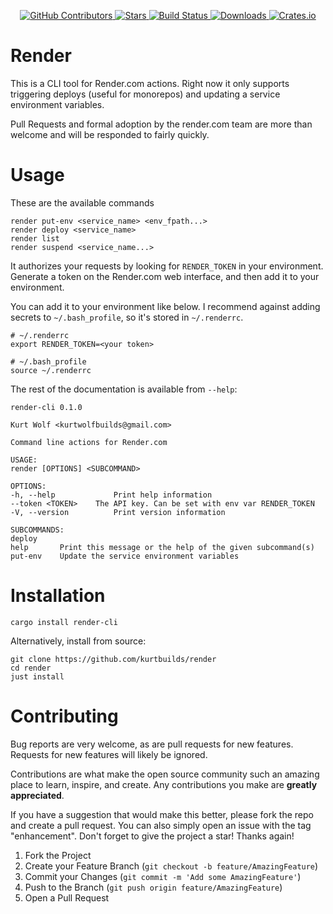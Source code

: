 <div id="top"></div>

<p align="center">
<a href="https://github.com/kurtbuilds/render/graphs/contributors">
    <img src="https://img.shields.io/github/contributors/kurtbuilds/render.svg?style=flat-square" alt="GitHub Contributors" />
</a>
<a href="https://github.com/kurtbuilds/render/stargazers">
    <img src="https://img.shields.io/github/stars/kurtbuilds/render.svg?style=flat-square" alt="Stars" />
</a>
<a href="https://github.com/kurtbuilds/render/actions">
    <img src="https://img.shields.io/github/actions/workflow/status/kurtbuilds/render/test.yaml?style=flat-square" alt="Build Status" />
</a>
<a href="https://crates.io/crates/render-cli">
    <img src="https://img.shields.io/crates/d/render-cli?style=flat-square" alt="Downloads" />
</a>
<a href="https://crates.io/crates/render-cli">
    <img src="https://img.shields.io/crates/v/render-cli?style=flat-square" alt="Crates.io" />
</a>

</p>

# Render

This is a CLI tool for Render.com actions. Right now it only supports triggering deploys (useful for monorepos) and
updating a service environment variables.

Pull Requests and formal adoption by the render.com team are more than welcome and will be responded to fairly quickly.

# Usage

These are the available commands

    render put-env <service_name> <env_fpath...>
    render deploy <service_name>
    render list
    render suspend <service_name...>

It authorizes your requests by looking for `RENDER_TOKEN` in your environment. 
Generate a token on the Render.com web interface, and then add it to your environment.

You can add it to your environment like below. 
I recommend against adding secrets to `~/.bash_profile`, so it's stored in `~/.renderrc`.

    # ~/.renderrc
    export RENDER_TOKEN=<your token>

    # ~/.bash_profile
    source ~/.renderrc

The rest of the documentation is available from `--help`:

    render-cli 0.1.0

    Kurt Wolf <kurtwolfbuilds@gmail.com>

    Command line actions for Render.com

    USAGE:
    render [OPTIONS] <SUBCOMMAND>

    OPTIONS:
    -h, --help             Print help information
    --token <TOKEN>    The API key. Can be set with env var RENDER_TOKEN
    -V, --version          Print version information

    SUBCOMMANDS:
    deploy
    help       Print this message or the help of the given subcommand(s)
    put-env    Update the service environment variables 
      
# Installation

    cargo install render-cli

Alternatively, install from source:

    git clone https://github.com/kurtbuilds/render
    cd render
    just install

# Contributing

Bug reports are very welcome, as are pull requests for new features. Requests for new features will likely be ignored.

Contributions are what make the open source community such an amazing place to learn, inspire, and create. Any contributions you make are **greatly appreciated**.

If you have a suggestion that would make this better, please fork the repo and create a pull request. You can also simply open an issue with the tag "enhancement".
Don't forget to give the project a star! Thanks again!

1. Fork the Project
2. Create your Feature Branch (`git checkout -b feature/AmazingFeature`)
3. Commit your Changes (`git commit -m 'Add some AmazingFeature'`)
4. Push to the Branch (`git push origin feature/AmazingFeature`)
5. Open a Pull Request
